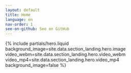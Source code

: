 ```yaml
---
layout: default
title: Home
language: en
nav-order: 1
see-on-github: See on GitHub
---
```


<!-- Section Hero  -->
{% include partials/hero.liquid
  background_image=site.data.section_landing.hero.image
  video_webm=site.data.section_landing.hero.video_webm
  video_mp4=site.data.section_landing.hero.video_mp4
  background_image=false
%}